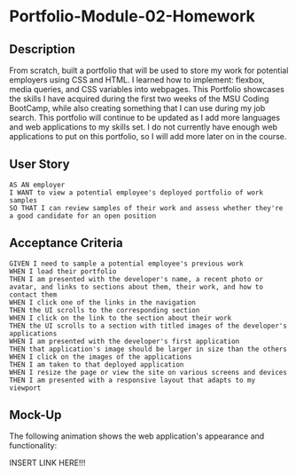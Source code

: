 # Portfolio-Module-02-Homework

## Description
From scratch, built a portfolio that will be used to store my work for potential employers using CSS and HTML. I learned how to implement: flexbox, media queries, and CSS variables into webpages. This Portfolio showcases the skills I have acquired during the first two weeks of the MSU Coding BootCamp, while also creating something that I can use during my job search. This portfolio will continue to be updated as I add more languages and web applications to my skills set.
I do not currently have enough web applications to put on this portfolio, so I will add more later on in the course.

## User Story

```
AS AN employer
I WANT to view a potential employee's deployed portfolio of work samples
SO THAT I can review samples of their work and assess whether they're a good candidate for an open position
```

## Acceptance Criteria

```
GIVEN I need to sample a potential employee's previous work
WHEN I load their portfolio
THEN I am presented with the developer's name, a recent photo or avatar, and links to sections about them, their work, and how to contact them
WHEN I click one of the links in the navigation
THEN the UI scrolls to the corresponding section
WHEN I click on the link to the section about their work
THEN the UI scrolls to a section with titled images of the developer's applications
WHEN I am presented with the developer's first application
THEN that application's image should be larger in size than the others
WHEN I click on the images of the applications
THEN I am taken to that deployed application
WHEN I resize the page or view the site on various screens and devices
THEN I am presented with a responsive layout that adapts to my viewport
```

## Mock-Up
The following animation shows the web application's appearance and functionality:

INSERT LINK HERE!!!
